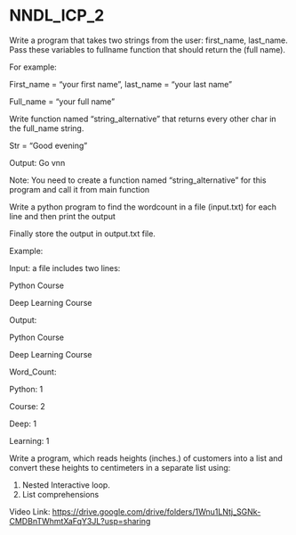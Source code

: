 # NNDL_ICP_2
Write a program that takes two strings from the user: first_name, last_name. Pass these variables to fullname function that should return the (full name).
   
  For example: 
    
  First_name = “your first name”, last_name = “your last name” 
       
  Full_name = “your full name” 
  
  Write function named “string_alternative” that returns every other char in the full_name string. 
  
  Str = “Good evening”
  
  Output: Go vnn 

Note: You need to create a function named “string_alternative” for this program and call it from main function

Write a python program to find the wordcount in a file (input.txt) for each line and then print the output

  Finally store the output in output.txt file. 

Example:

Input: a file includes two lines:

   Python Course
   
   Deep Learning Course

Output:

  Python Course

  Deep Learning Course

  Word_Count:

  Python: 1

  Course: 2

  Deep: 1

  Learning: 1

Write a program, which reads heights (inches.) of customers into a list and convert these
heights to centimeters in a separate list using:

1) Nested Interactive loop.
2)  List comprehensions

Video Link: https://drive.google.com/drive/folders/1Wnu1LNtj_SGNk-CMDBnTWhmtXaFqY3JL?usp=sharing
